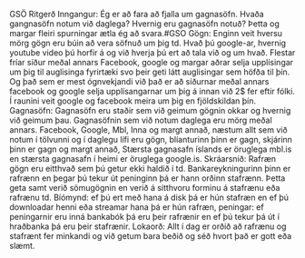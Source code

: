 GSÖ Ritgerð
Inngangur:
Ég er að fara að fjalla um gagnasöfn. Hvaða gangnasöfn notum við daglega? Hvernig eru gagnasöfn notuð? Þetta og margar fleiri spurningar ætla ég að svara.#GSO
Gögn:
Enginn veit hversu mörg gögn eru búin að vera söfnuð um þig td. Hvað þú google-ar, hvernig youtube video þú horfir á og við hverja þú ert að tala við og um hvað. Flestar fríar síður meðal annars Facebook, google og margar aðrar selja upplísingar um þig til auglisinga fyrirtæki svo þeir geti látt auglisingar sem höfða til þín. Og það sem er mest ógnvekjandi við það er að síðurnar meðal annars facebook og google selja upplísangarnar um þig á innan við 2$ fer eftir fólki.  Í raunini veit google og facebook meira um þig en fjöldskildan þín.
Gagnasöfn:
Gagnasöfn eru staðir sem við geimum gögnin okkar og hvernig við geimum þau.
Gagnasöfnin sem við notum daglega eru mörg meðal annars. Facebook, Google, Mbl, Inna og margt annað, næstum allt sem við notum í tölvunni og í daglegu lífi eru gögn, blíanturinn þinn er gagn, skjárinn þinn er gagn og margt annað,
Stærsta gagnasafn íslands er öruglega mbl.is en stærsta gagnasafn í heimi er öruglega google.is.
Skráarsnið:
Rafræn gögn eru eitthvað sem þú getur ekki haldið í td. Bankareykningurinn þinn er rafrænn en þegar þú tekur út peninginn þá er hann orðinn stafrænn.
Þetta geta samt verið sömugögnin en verið á sitthvoru forminu á stafrænu eða rafrænu td. Bíómynd: ef þú ert með hana á disk þá er hún stafræn en ef þú downloadar henni eða streamar hana þá er hún rafræn, peningar: ef peningarnir eru inná bankabók þá eru þeir rafrænir en ef þú tekur þá út í hraðbanka þá eru þeir stafrænir.
Lokaorð:
Allt í dag er orðið að rafrænu og stafrænt fer minkandi og við getum bara beðið og séð hvort það er gott eða slæmt.